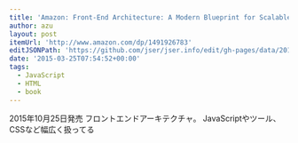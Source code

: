 ```yaml
---
title: 'Amazon: Front-End Architecture: A Modern Blueprint for Scalable and Sustainable Design Systems: Micah Godbolt'
author: azu
layout: post
itemUrl: 'http://www.amazon.com/dp/1491926783'
editJSONPath: 'https://github.com/jser/jser.info/edit/gh-pages/data/2015/03/index.json'
date: '2015-03-25T07:54:52+00:00'
tags:
  - JavaScript
  - HTML
  - book
---
```

2015年10月25日発売
フロントエンドアーキテクチャ。
JavaScriptやツール、CSSなど幅広く扱ってる

